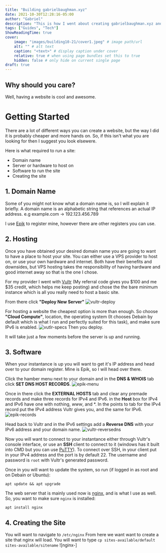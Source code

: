 ```yaml
---
title: "Building gabrielbaughman.xyz"
date: 2021-10-30T12:28:16-05:00
author: "Gabriel"
description: "This is how I went about creating gabrielbaughman.xyz and how you can do the same."
tags: ["Guides", "Tech"]
ShowReadingTime: true
cover:
    image: "images/building10-21/cover1.jpeg" # image path/url
    alt: "" # alt text
    caption: "<text>" # display caption under cover
    relative: true # when using page bundles set this to true
    hidden: false # only hide on current single page
draft: true
---
```

## Why should you care?
Well, having a website is cool and awesome.

# Getting Started
There are a lot of different ways you can create a website, but the way I did it is probably cheaper and more hands on. So, if this isn't what you are looking for then I suggest you look elsewere.

Here is what required to run a site: 
* Domain name
* Server or hardware to host on
* Software to run the site
* Creating the site

## 1. Domain Name
Some of you might not know what a domain name is, so I will explain it briefly.
A domain name is an alphabetic string that references an actual IP address. e.g example.com -> 192.123.456.789

I use [Epik](https://www.epik.com) to register mine, however there are other registers you can use.

## 2. Hosting
Once you have obtained your desired domain name you are going to want to have a place to host your site.
You can either use a VPS provider to host on, or use your own hardware and internet. Both have their benefits and downsides, but VPS hosting takes the responsibility of having hardware and good internet away so that is the one I chose. 

For my provider I went with [Vultr](https://www.vultr.com/?ref=8966022-8H) (My referral code gives you $100 and me $35 credit, which helps me keep posting) and chose the the bare minimum instance which is all you really need to host a basic site.

From there click **"Deploy New Server"**
 ![vultr-deploy](../images/VultrDeploy.png)
 
For hosting a website the cheapest option is more than enough. So choose **"Cloud Compute"**, location, the operating system (It chooses Debain by default which is what I run and perfectly suited for this task), and make sure IPv6 is enabled.
![vutlr-specs](../images/vultr-specs.png)
Then you deploy.

It will take just a few moments before the server is up and running.

## 3. Software
When your instantance is up you will want to get it's IP address and head over to your domain register. Mine is Epik, so I will head over there.

Click the hamber menu next to your domain and in the **DNS & WHOIS** tab click **SET DNS HOST RECORDS**.
![epik-menu](../images/epik-menu.png)

Once in there click the **EXTERNAL HOSTS** tab and clear any premade records and make three records for IPv4 and IPv6. in the **Host** box for IPv4 and IPv6 have one with nothing, *www*, and *. In the points to tab for the IPv4 record put the IPv4 address Vultr gives you, and the same for IPv6.
![epik-records](../images/epik-records.png)

Head back to Vultr and in the IPv6 settings add a **Reverse DNS** with your IPv6 address and your domain name.
![vultr-reversedns](../images/vultr-reversedns.png)

Now you will want to connect to your instantance either through Vultr's console interface, or use an **SSH** client to connect to it (windows has it built into CMD but you can use [PuTTY](https://www.chiark.greenend.org.uk/~sgtatham/putty/latest.html)). To connect over SSH, in your client put in your IPv4 address and the port is by default 22. The username and password is `root` with Vultr's generated password.

Once in you will want to update the system, so run (if logged in as root and on Debain or Ubuntu):

`apt update && apt upgrade`

The web server that is mainly used now is [nginx](https://nginx.org/en/), and is what I use as well. 
So, you want to make sure `nginx` is installed:

`apt install nginx`

## 4. Creating the Site
You will want to navigate to `/etc/nginx`
From here we want want to create a site that nginx will load.
You will want to type `cp sites-available/default sites-available/sitename`
![nginx-] 